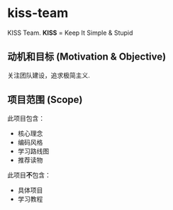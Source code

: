 # kiss-team
KISS Team. **KISS** = Keep It Simple & Stupid

## 动机和目标 (Motivation & Objective)

关注团队建设，追求极简主义.

## 项目范围 (Scope)

此项目包含：

  - 核心理念
  - 编码风格
  - 学习路线图
  - 推荐读物

此项目**不**包含：

  - 具体项目
  - 学习教程
  